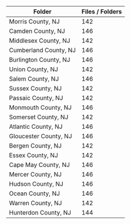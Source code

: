 | Folder                |   Files / Folders |
|-----------------------|-------------------|
| Morris County, NJ     |               142 |
| Camden County, NJ     |               146 |
| Middlesex County, NJ  |               142 |
| Cumberland County, NJ |               146 |
| Burlington County, NJ |               146 |
| Union County, NJ      |               142 |
| Salem County, NJ      |               146 |
| Sussex County, NJ     |               142 |
| Passaic County, NJ    |               142 |
| Monmouth County, NJ   |               146 |
| Somerset County, NJ   |               142 |
| Atlantic County, NJ   |               146 |
| Gloucester County, NJ |               146 |
| Bergen County, NJ     |               142 |
| Essex County, NJ      |               142 |
| Cape May County, NJ   |               146 |
| Mercer County, NJ     |               146 |
| Hudson County, NJ     |               146 |
| Ocean County, NJ      |               146 |
| Warren County, NJ     |               142 |
| Hunterdon County, NJ  |               144 |